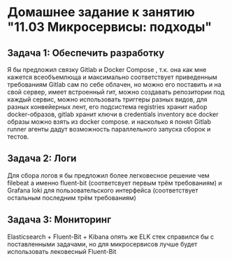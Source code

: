 # Домашнее задание к занятию "11.03 Микросервисы: подходы"

## Задача 1: Обеспечить разработку

Я бы предложил связку Gitlab и Docker Compose , т.к. она как мне кажется всеобъемлюща и максимально соответствует приведенным требованиям
Gitlab сам по себе облачен, но можно его поставить и на свой сервер, имеет встроенный гит, можно создавать репозитории под каждый сервис,
можно использовать триггеры разных видов, для разных конвейерных лент, его подсистема registries хранит набор docker-образов, gitlab хранит ключи в credentials inventory
все docker образы можно взять из docker compose.  и насколько я понял Gitlab runner агенты дадут возможность параллельного запуска сборок и тестов.

## Задача 2: Логи

Для сбора логов я бы предложил более легковесное решение чем filebeat а именно fluent-bit (соответсвует первым трём требованиям) и Grafana loki для пользовательского
 интерфейса (соответствует остальным последним трём требованиям)

## Задача 3: Мониторинг

Elasticsearch + Fluent-Bit + Kibana
опять же ELK стек справился бы с поставленными задачами, но для микросервисов лучше будет использовать лековесный Fluent-Bit
